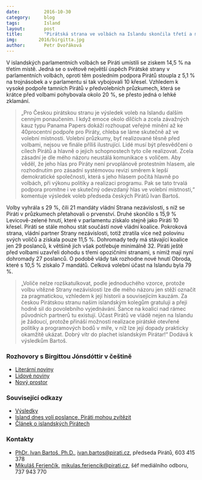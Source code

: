 ```yaml
---
date:         2016-10-30
category:     blog
tags:         Island
layout:       post
title:        "Pirátská strana ve volbách na Islandu skončila třetí a má šanci usednout ve vládě." 
img:        2016/birgitta.jpg
author:       Petr Dvořáková
---
```


V islandských parlamentních volbách se Piráti umístili se ziskem 14,5 % na třetím místě. Jedná se o světově největší úspěch Pirátské strany v parlamentních volbách, oproti těm posledním podpora Pirátů stoupla z 5,1 % na trojnásobek a v parlamentu si tak vybojovali 10 křesel. Vzhledem k vysoké podpoře tamních Pirátů v předvolebních průzkumech, která se krátce před volbami pohybovala okolo 20 %, se přesto jedná o lehké zklamání.

> „Pro Českou pirátskou stranu je výsledek voleb na Islandu dalším cenným ponaučením. I když emoce okolo dílčích a zcela závažných kauz typu Panama Papers dokáží rozhoupat veřejné mínění až ke 40procentní podpoře pro Piráty, chleba se láme skutečně až ve volební místnosti. Volební průzkumy, byť realizované těsně před volbami, nejsou ve finále příliš ilustrující. Lidé musí být přesvědčeni o cílech Pirátů a hlavně o jejich schopnostech tyto cíle realizovat. Zcela zásadní je dle mého názoru neustálá komunikace s voličem. Aby věděl, že jeho hlas pro Piráty není prvoplánově protestním hlasem, ale rozhodnutím pro zásadní systémovou revizi směrem k lepší demokratické společnosti, která s jeho hlasem počítá hlavně po volbách, při výkonu politiky a realizaci programu. Pak se tato trvalá podpora promítne i ve skutečný odevzdaný hlas ve volební místnosti,“ komentuje výsledek voleb předseda českých Pirátů Ivan Bartoš.

Volby vyhrála s 29 %, čili 21 mandáty vládní Strana nezávislosti, s níž se Piráti v průzkumech přetahovali o prvenství. Druhé skončilo s 15,9 % Levicově-zelené hnutí, které v parlamentu získalo stejně jako Piráti 10 křesel. Piráti se stále mohou stát součástí nové vládní koalice. Pokroková strana, vládní partner Strany nezávislosti, totiž ztratila více než polovinu svých voličů a získala pouze 11,5 %. Dohromady tedy má stávající koalice jen 29 poslanců, k většině jich však potřebuje minimálně 32. Piráti ještě před volbami uzavřeli dohodu s třemi opozičními stranami, s nimiž mají nyní dohromady 27 poslanců. O podobě vlády tak rozhodne nové hnutí Obroda, které s 10,5 % získalo 7 mandátů. Celková volební účast na Islandu byla 79 %.

> „Voliče nelze rozškatulkovat, podle jednoduchého vzorce, protože volbu vítězné Strany nezávislosti lze dle mého názoru jen stěží označit za pragmatickou, vzhledem k její historii a souvisejícím kauzám. Za českou Pirátskou stranu našim islandským kolegům gratuluji a přeji hodně sil do povolebního vyjednávání. Šance na koalici nad rámec původních partnerů tu existují. Účast Pirátů ve vládě nejen na Islandu je žádoucí, protože přináší možnosti realizace pirátské otevřené politiky a programových bodů v míře, v níž lze její dopady prakticky okamžitě ukázat. Dobrý vítr do plachet islandským Pirátar!“ Dodává k výsledkům Bartoš.

### Rozhovory s Birgittou Jónsdóttir v češtině

* [Literární noviny](http://www.literarky.cz/politika/rozhovory/19316-birgitta-jonsdottirova-ekame-na-dali-krizi)
* [Lidové noviny](http://ceskapozice.lidovky.cz/sefka-islandskych-piratu-nas-politicky-system-je-v-troskach-prc-/tema.aspx?c=A150423_175336_pozice-tema_lube)
* [Nový prostor](http://www.novyprostor.cz/clanky/416/jsem-informacni-viking.html%7F)

### Související odkazy

* [Výsledky](http://icelandmonitor.mbl.is/elections2016/)
* [Island dnes volí poslance, Piráti mohou zvítězit](https://www.pirati.cz/tiskove-zpravy/island_dnes_voli_poslance_pirati_mohou_zvitezit)
* [Článek o islandských Pirátech](http://www.piratskelisty.cz/clanek-1588-pirati-se-chystaji-zmenit-island-a-svet)

### Kontakty

* [PhDr. Ivan Bartoš, Ph.D.](https://www.pirati.cz/lide/ivan_bartos), [ivan.bartos@pirati.cz](mailto:ivan.bartos@pirati.cz), předseda Pirátů, 603 415 378
* [Mikuláš Ferjenčík](https://www.pirati.cz/lide/mikulas_ferjencik), [mikulas.ferjencik@pirati.cz](mailto:mikulas.ferjencik@pirati.cz), šéf mediálního odboru, 737 943 770
